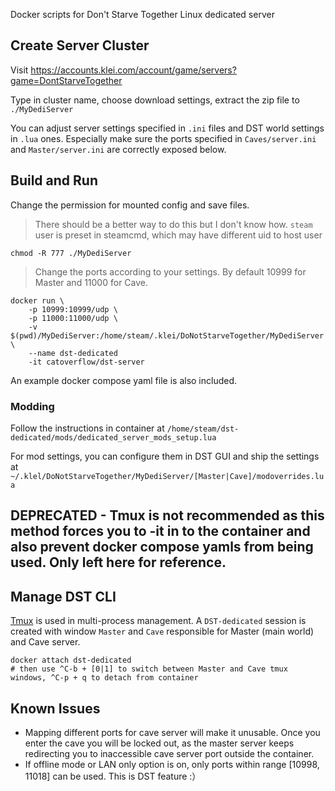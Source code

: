 Docker scripts for Don't Starve Together Linux dedicated server

## Create Server Cluster

Visit https://accounts.klei.com/account/game/servers?game=DontStarveTogether

Type in cluster name, choose download settings, extract the zip file to `./MyDediServer`

You can adjust server settings specified in `.ini` files and DST world settings in `.lua` ones. Especially make sure the ports specified in `Caves/server.ini` and `Master/server.ini` are correctly exposed below.

## Build and Run

Change the permission for mounted config and save files.

> There should be a better way to do this but I don't know how. `steam` user is preset in steamcmd, which may have different uid to host user

~~~~shell
chmod -R 777 ./MyDediServer
~~~~

> Change the ports according to your settings. By default 10999 for Master and 11000 for Cave.

~~~~shell
docker run \
    -p 10999:10999/udp \
    -p 11000:11000/udp \
    -v $(pwd)/MyDediServer:/home/steam/.klei/DoNotStarveTogether/MyDediServer \
    --name dst-dedicated 
    -it catoverflow/dst-server
~~~~

An example docker compose yaml file is also included.

### Modding

Follow the instructions in container at `/home/steam/dst-dedicated/mods/dedicated_server_mods_setup.lua`

For mod settings, you can configure them in DST GUI and ship the settings at `~/.klel/DoNotStarveTogether/MyDediServer/[Master|Cave]/modoverrides.lua`

## DEPRECATED - Tmux is not recommended as this method forces you to -it in to the container and also prevent docker compose yamls from being used. Only left here for reference.
## Manage DST CLI 

[Tmux](https://www.redhat.com/sysadmin/introduction-tmux-linux) is used in multi-process management. A `DST-dedicated` session is created with window `Master` and `Cave` responsible for Master (main world) and Cave server.

~~~~shell
docker attach dst-dedicated
# then use ^C-b + [0|1] to switch between Master and Cave tmux windows, ^C-p + q to detach from container
~~~~

## Known Issues

- Mapping different ports for cave server will make it unusable. Once you enter the cave you will be locked out, as the master server keeps redirecting you to inaccessible cave server port outside the container.
- If offline mode or LAN only option is on, only ports within range [10998, 11018] can be used. This is DST feature :）
